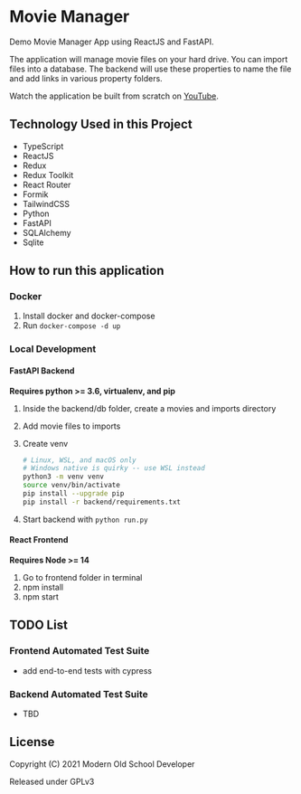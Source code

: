 # Movie Manager

Demo Movie Manager App using ReactJS and FastAPI.

The application will manage movie files on your hard drive.
You can import files into a database.
The backend will use these properties to name the file and add links in various property folders.

Watch the application be built from scratch on
[YouTube](https://www.youtube.com/playlist?list=PLRuA8IBw6y5WSh5Gc48xJ72YpK5kKA-oL).

## Technology Used in this Project

- TypeScript
- ReactJS
- Redux
- Redux Toolkit
- React Router
- Formik
- TailwindCSS
- Python
- FastAPI
- SQLAlchemy
- Sqlite

## How to run this application

### Docker

1. Install docker and docker-compose
1. Run `docker-compose -d up`

### Local Development

#### FastAPI Backend

**Requires python >= 3.6, virtualenv, and pip**

1. Inside the backend/db folder, create a movies and imports directory
1. Add movie files to imports
1. Create venv

   ```bash
   # Linux, WSL, and macOS only
   # Windows native is quirky -- use WSL instead
   python3 -m venv venv
   source venv/bin/activate
   pip install --upgrade pip
   pip install -r backend/requirements.txt
   ```

1. Start backend with `python run.py`

#### React Frontend

**Requires Node >= 14**

1. Go to frontend folder in terminal
2. npm install
3. npm start

## TODO List

### Frontend Automated Test Suite

- add end-to-end tests with cypress

### Backend Automated Test Suite

- TBD

## License

Copyright (C) 2021 Modern Old School Developer

Released under GPLv3
